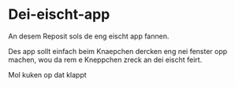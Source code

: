 # Dei-eischt-app

An desem Reposit sols de eng eischt app fannen.

Des app sollt einfach beim Knaepchen dercken eng nei fenster opp machen, wou da rem e Kneppchen zreck an dei eischt feirt.

Mol kuken op dat klappt
